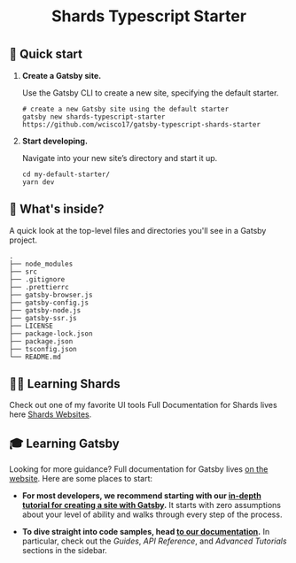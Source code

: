 <h1 align="center">
  Shards Typescript Starter
</h1>

<h1 align="center">
   
 </h1>


## 🚀 Quick start

1.  **Create a Gatsby site.**

    Use the Gatsby CLI to create a new site, specifying the default starter.

    ```shell
    # create a new Gatsby site using the default starter
    gatsby new shards-typescript-starter https://github.com/wcisco17/gatsby-typescript-shards-starter
    ```

1.  **Start developing.**

    Navigate into your new site’s directory and start it up.

    ```shell
    cd my-default-starter/
    yarn dev
    ```

## 🧐 What's inside?

A quick look at the top-level files and directories you'll see in a Gatsby project.

    .
    ├── node_modules
    ├── src
    ├── .gitignore
    ├── .prettierrc
    ├── gatsby-browser.js
    ├── gatsby-config.js
    ├── gatsby-node.js
    ├── gatsby-ssr.js
    ├── LICENSE
    ├── package-lock.json
    ├── package.json
    ├── tsconfig.json
    └── README.md



## 👨‍🎤 Learning Shards
  Check out one of my favorite UI tools
  Full Documentation for Shards lives here [Shards Websites](https://designrevision.com/docs/shards-react/getting-started).

## 🎓 Learning Gatsby

Looking for more guidance? Full documentation for Gatsby lives [on the website](https://www.gatsbyjs.org/). Here are some places to start:

- **For most developers, we recommend starting with our [in-depth tutorial for creating a site with Gatsby](https://www.gatsbyjs.org/tutorial/).** It starts with zero assumptions about your level of ability and walks through every step of the process.

- **To dive straight into code samples, head [to our documentation](https://www.gatsbyjs.org/docs/).** In particular, check out the _Guides_, _API Reference_, and _Advanced Tutorials_ sections in the sidebar.

